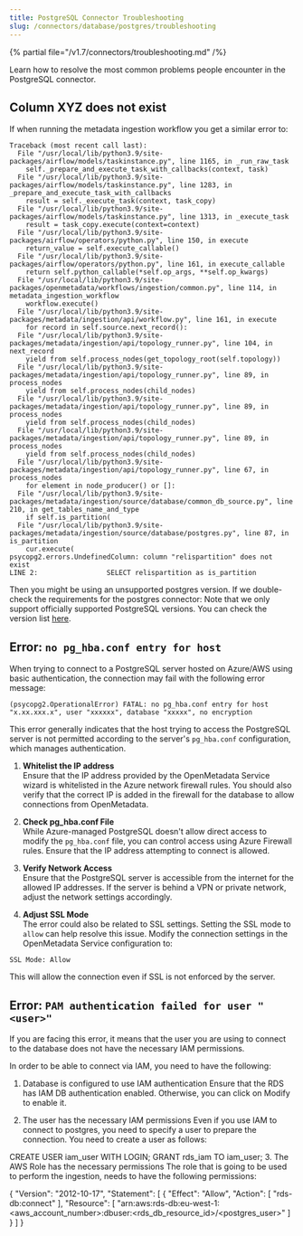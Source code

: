 ```yaml
---
title: PostgreSQL Connector Troubleshooting
slug: /connectors/database/postgres/troubleshooting
---
```


{% partial file="/v1.7/connectors/troubleshooting.md" /%}

Learn how to resolve the most common problems people encounter in the PostgreSQL connector.

## Column XYZ does not exist

If when running the metadata ingestion workflow you get a similar error to:

```
Traceback (most recent call last):
  File "/usr/local/lib/python3.9/site-packages/airflow/models/taskinstance.py", line 1165, in _run_raw_task
    self._prepare_and_execute_task_with_callbacks(context, task)
  File "/usr/local/lib/python3.9/site-packages/airflow/models/taskinstance.py", line 1283, in _prepare_and_execute_task_with_callbacks
    result = self._execute_task(context, task_copy)
  File "/usr/local/lib/python3.9/site-packages/airflow/models/taskinstance.py", line 1313, in _execute_task
    result = task_copy.execute(context=context)
  File "/usr/local/lib/python3.9/site-packages/airflow/operators/python.py", line 150, in execute
    return_value = self.execute_callable()
  File "/usr/local/lib/python3.9/site-packages/airflow/operators/python.py", line 161, in execute_callable
    return self.python_callable(*self.op_args, **self.op_kwargs)
  File "/usr/local/lib/python3.9/site-packages/openmetadata/workflows/ingestion/common.py", line 114, in metadata_ingestion_workflow
    workflow.execute()
  File "/usr/local/lib/python3.9/site-packages/metadata/ingestion/api/workflow.py", line 161, in execute
    for record in self.source.next_record():
  File "/usr/local/lib/python3.9/site-packages/metadata/ingestion/api/topology_runner.py", line 104, in next_record
    yield from self.process_nodes(get_topology_root(self.topology))
  File "/usr/local/lib/python3.9/site-packages/metadata/ingestion/api/topology_runner.py", line 89, in process_nodes
    yield from self.process_nodes(child_nodes)
  File "/usr/local/lib/python3.9/site-packages/metadata/ingestion/api/topology_runner.py", line 89, in process_nodes
    yield from self.process_nodes(child_nodes)
  File "/usr/local/lib/python3.9/site-packages/metadata/ingestion/api/topology_runner.py", line 89, in process_nodes
    yield from self.process_nodes(child_nodes)
  File "/usr/local/lib/python3.9/site-packages/metadata/ingestion/api/topology_runner.py", line 67, in process_nodes
    for element in node_producer() or []:
  File "/usr/local/lib/python3.9/site-packages/metadata/ingestion/source/database/common_db_source.py", line 210, in get_tables_name_and_type
    if self.is_partition(
  File "/usr/local/lib/python3.9/site-packages/metadata/ingestion/source/database/postgres.py", line 87, in is_partition
    cur.execute(
psycopg2.errors.UndefinedColumn: column "relispartition" does not exist
LINE 2:                 SELECT relispartition as is_partition
```

Then you might be using an unsupported postgres version. If we double-check the requirements for the postgres connector:
Note that we only support officially supported PostgreSQL versions. You can check the version list [here](https://www.postgresql.org/support/versioning/).

## Error: `no pg_hba.conf entry for host`

When trying to connect to a PostgreSQL server hosted on Azure/AWS using basic authentication, the connection may fail with the following error message:

```
(psycopg2.OperationalError) FATAL: no pg_hba.conf entry for host "x.xx.xxx.x", user "xxxxxx", database "xxxxx", no encryption
```


This error generally indicates that the host trying to access the PostgreSQL server is not permitted according to the server's `pg_hba.conf` configuration, which manages authentication.

1. **Whitelist the IP address**  
   Ensure that the IP address provided by the OpenMetadata Service wizard is whitelisted in the Azure network firewall rules. You should also verify that the correct IP is added in the firewall for the database to allow connections from OpenMetadata.

2. **Check pg_hba.conf File**  
   While Azure-managed PostgreSQL doesn't allow direct access to modify the `pg_hba.conf` file, you can control access using Azure Firewall rules. Ensure that the IP address attempting to connect is allowed.

3. **Verify Network Access**  
   Ensure that the PostgreSQL server is accessible from the internet for the allowed IP addresses. If the server is behind a VPN or private network, adjust the network settings accordingly.

4. **Adjust SSL Mode**  
   The error could also be related to SSL settings. Setting the SSL mode to `allow` can help resolve this issue. Modify the connection settings in the OpenMetadata Service configuration to:

```
SSL Mode: Allow
```

This will allow the connection even if SSL is not enforced by the server.

## Error: `PAM authentication failed for user "<user>"`

If you are facing this error, it means that the user you are using to connect to the database does not have the necessary IAM permissions.

In order to be able to connect via IAM, you need to have the following:

1. Database is configured to use IAM authentication
Ensure that the RDS has IAM DB authentication enabled. Otherwise, you can click on Modify to enable it.

2. The user has the necessary IAM permissions
Even if you use IAM to connect to postgres, you need to specify a user to prepare the connection. You need to create a user as follows:

CREATE USER iam_user WITH LOGIN;
GRANT rds_iam TO iam_user;
3. The AWS Role has the necessary permissions
The role that is going to be used to perform the ingestion, needs to have the following permissions:

{
    "Version": "2012-10-17",
    "Statement": [
        {
            "Effect": "Allow",
            "Action": [
                "rds-db:connect"
            ],
            "Resource": [
                "arn:aws:rds-db:eu-west-1:<aws_account_number>:dbuser:<rds_db_resource_id>/<postgres_user>"
            ]
        }
    ]
}
